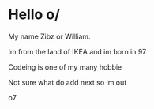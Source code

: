 # Hello o/
My name Zibz or William.

Im from the land of IKEA and im born in 97

Codeing is one of my many hobbie 

Not sure what do add next so im out

o7

